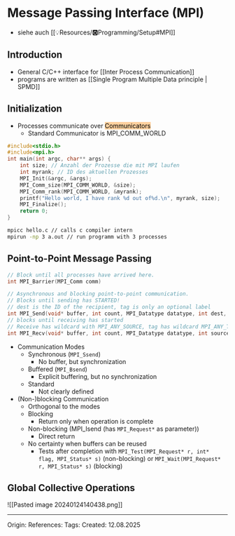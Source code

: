 # Message Passing Interface (MPI)
- siehe auch [[💡Resources/🅾️Programming/Setup#MPI]]

## Introduction

- General C/C++ interface for [[Inter Process Communication]]
- programs are written as [[Single Program Multiple Data principle | SPMD]]
## Initialization

- Processes communicate over <mark style="background: #FFB86CA6;">Communicators</mark>
	- Standard Communicator is MPI_COMM_WORLD

```C
#include<stdio.h> 
#include<mpi.h> 
int main(int argc, char** args) { 
	int size; // Anzahl der Prozesse die mit MPI laufen
	int myrank; // ID des aktuellen Prozesses
	MPI_Init(&argc, &args); 
	MPI_Comm_size(MPI_COMM_WORLD, &size); 
	MPI_Comm_rank(MPI_COMM_WORLD, &myrank); 
	printf("Hello world, I have rank %d out of%d.\n", myrank, size); 
	MPI_Finalize();
	return 0; 
}
```
```bash
mpicc hello.c // calls c compiler intern
mpirun -np 3 a.out // run programm with 3 processes
```

## Point-to-Point Message Passing

```C
// Block until all processes have arrived here.
int MPI_Barrier(MPI_Comm comm) 

// Asynchronous and blocking point-to-point communication.
// Blocks until sending has STARTED!
// dest is the ID of the recipient, tag is only an optional label
int MPI_Send(void* buffer, int count, MPI_Datatype datatype, int dest, int tag, MPI_Comm comm)
// blocks until receiving has started
// Receive has wildcard with MPI_ANY_SOURCE, tag has wildcard MPI_ANY_TAG, status contains the actual sender and tag
int MPI_Recv(void* buffer, int count, MPI_Datatype datatype, int source, int tag, MPI_Comm comm, MPI_Status* status)
```

- Communication Modes
	- Synchronous (`MPI_Ssend`)
		- No buffer, but synchronization
	- Buffered (`MPI_Bsend`)
		- Explicit buffering, but no synchronization
	- Standard 
		- Not clearly defined
- (Non-)blocking Communication
	- Orthogonal to the modes
	- Blocking
		- Return only when operation is complete
	- Non-blocking (MPI_Isend (has `MPI_Request*` as parameter))
		- Direct return
	- No certainty when buffers can be reused
		- Tests after completion with `MPI_Test(MPI_Request* r, int* flag, MPI_Status* s)` (non-blocking) or `MPI_Wait(MPI_Request* r, MPI_Status* s)` (blocking)

## Global Collective Operations

![[Pasted image 20240124140438.png]]


---

Origin: 
References: 
Tags: 
Created: 12.08.2025